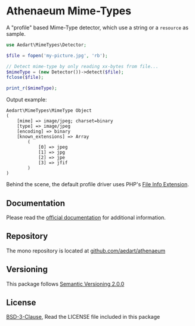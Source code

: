 # Athenaeum Mime-Types

A "profile" based Mime-Type detector, which use a string or a `resource` as sample.

```php
use Aedart\MimeTypes\Detector;

$file = fopen('my-picture.jpg', 'rb');

// Detect mime-type by only reading xx-bytes from file...
$mimeType = (new Detector())->detect($file);
fclose($file);

print_r($mimeType);
```

Output example:

```
Aedart\MimeTypes\MimeType Object
(
    [mime] => image/jpeg; charset=binary
    [type] => image/jpeg
    [encoding] => binary
    [known_extensions] => Array
        (
            [0] => jpeg
            [1] => jpg
            [2] => jpe
            [3] => jfif
        )
)
```

Behind the scene, the default profile driver uses PHP's [File Info Extension](https://www.php.net/manual/en/book.fileinfo.php).

## Documentation

Please read the [official documentation](https://aedart.github.io/athenaeum/) for additional information.

## Repository

The mono repository is located at [github.com/aedart/athenaeum](https://github.com/aedart/athenaeum)

## Versioning

This package follows [Semantic Versioning 2.0.0](http://semver.org/)

## License

[BSD-3-Clause](http://spdx.org/licenses/BSD-3-Clause), Read the LICENSE file included in this package
